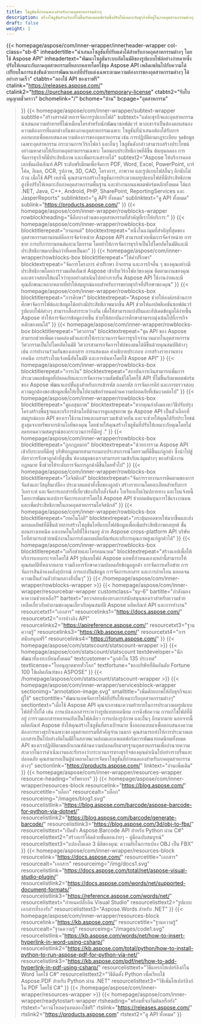 ```yaml
---
title: โซลูชันที่กำหนดเองสำหรับภาคอุตสาหกรรมต่างๆ
description: สร้างโซลูชันอัจฉริยะที่ไม่ขึ้นกับแพลตฟอร์มซึ่งปรับให้เหมาะกับธุรกิจที่อยู่ในภาคอุตสาหกรรมต่างๆ โดยใช้ผลิตภัณฑ์ API รูปแบบไฟล์ Aspose
draft: false
weight: 1
---
```

{{< homepage/aspose/com/inner-wrapper/innerheader-wrapper col-class="sb-6"
  inheadertitle="นำเสนอโซลูชันที่ปรับแต่งได้สำหรับภาคอุตสาหกรรมต่างๆ โดยใช้ Aspose API"
  inheadertext="พัฒนาโซลูชันระบบอัตโนมัติของรูปแบบไฟล์อย่างง่ายดายซึ่งปรับให้เหมาะกับภาคอุตสาหกรรมที่หลากหลายโดยใช้ชุด Aspose API เพลิดเพลินไปกับความได้เปรียบในการแข่งขันด้วยการพัฒนาแอปที่ปรับแต่งเฉพาะตามความต้องการของอุตสาหกรรมต่างๆ ได้อย่างรวดเร็ว"
  ctabtn="ลองใช้ API ของเราฟรี"
  ctalink="https://releases.aspose.com/"
  ctalink2="https://purchase.aspose.com/temporary-license"
  ctabtn2="รับใบอนุญาตชั่วคราว"
  bchomelink="/"
  bchome="บ้าน"
  bcpage="อุตสาหกรรม"
  >}}
  {{< homepage/aspose/com/inner-wrapper/subtext-wrapper
  subtitle="สร้างสรรค์ด้วยการจัดการรูปแบบไฟล์"
  subtext="แต่ละธุรกิจและอุตสาหกรรมนำเสนอความท้าทายที่ไม่เหมือนใครสำหรับนักพัฒนาซอฟต์แวร์ พวกเขาจำเป็นต้องตอบสนองความต้องการที่แตกต่างกันของภาคอุตสาหกรรมเฉพาะ โซลูชันที่นำเสนอต้องได้รับการออกแบบเพื่อตอบสนองความต้องการของอุตสาหกรรม เช่น การปฏิบัติตามกฎระเบียบ จุดข้อมูลเฉพาะอุตสาหกรรม กระบวนการเวิร์กโฟลว์ และอื่นๆ โซลูชันดังกล่าวสามารถสร้างประโยชน์อย่างมหาศาลให้กับภาคอุตสาหกรรมเฉพาะ โดยมอบประสิทธิภาพที่ดีขึ้น ต้นทุนลดลง การจัดการธุรกิจที่มีประสิทธิภาพ และเพิ่มกระแสรายได้"
  subtext2="Aspose ให้บริการคอลเลกชันผลิตภัณฑ์ API ระดับพรีเมียมเพื่อจัดการ PDF, Word, Excel, PowerPoint, บาร์โค้ด, อีเมล, OCR, รูปภาพ, 3D, CAD, โครงการ, ภาพวาด และรูปแบบไฟล์อื่นๆ อีกนับไม่ถ้วน เมื่อใช้ API เหล่านี้ คุณสามารถสร้างโซลูชันการประมวลผลรูปแบบไฟล์ที่มีประสิทธิภาพสูงซึ่งปรับให้เหมาะกับภาคอุตสาหกรรมพื้นฐาน และทำงานบนแพลตฟอร์มหลักทั้งหมด ได้แก่ .NET, Java, C++, Android, PHP, SharePoint, ReportingServices และ JasperReports"
  sublinktext="ดู API ทั้งหมด"
  sublinktext="ดู API ทั้งหมด"
  sublink="https://products.aspose.com/"
  >}}
  {{< homepage/aspose/com/inner-wrapper/rowblocks-wrapper
  rowblockheading="นี่คือบางส่วนของอุตสาหกรรมที่สำคัญที่เราให้บริการ:"
  >}}
  {{< homepage/aspose/com/inner-wrapper/rowblocks-box
  blocktitlerepeat="ยานยนต์"
  blocktextrepeat="หนึ่งในแง่มุมที่สำคัญที่สุดของอุตสาหกรรมยานยนต์คือการจัดจำหน่าย Aspose API สามารถช่วยเพิ่มการจัดจำหน่าย การขาย การบริการยานยนต์และนวัตกรรม โดยทำให้การจัดการธุรกิจเป็นไปโดยอัตโนมัติและมีประสิทธิภาพมากขึ้นกว่าที่เคยเป็นมา"
  >}}
  {{< homepage/aspose/com/inner-wrapper/rowblocks-box
  blocktitlerepeat="ให้คำปรึกษา"
  blocktextrepeat="จัดการโครงการ คำปรึกษา กิจกรรม และภารกิจอื่น ๆ ของคุณอย่างมีประสิทธิภาพโดยการรวมผลิตภัณฑ์ Aspose เข้ากับเวิร์กโฟลว์ของคุณ ติดตามงานของคุณและตรวจสอบให้แน่ใจว่าทุกอย่างดำเนินไปอย่างราบรื่น Aspose API ใช้งานง่ายและมีคุณลักษณะหลากหลายที่ทำให้สมบูรณ์แบบสำหรับการขยายธุรกิจที่ปรึกษาของคุณ"
  >}}
  {{< homepage/aspose/com/inner-wrapper/rowblocks-box
  blocktitlerepeat="การศึกษา"
  blocktextrepeat="Aspose ช่วยให้องค์กรด้านการศึกษาจัดการไฟล์และข้อมูลได้อย่างมีประสิทธิภาพมากขึ้น API ช่วยให้แอปพลิเคชันซอฟต์แวร์รูปแบบไฟล์ต่างๆ สามารถสื่อสารระหว่างกัน เพื่อให้สามารถแบ่งปันและอัปเดตข้อมูลได้ง่ายขึ้น Aspose ทำให้การจัดการข้อมูลง่ายขึ้น ช่วยให้สถาบันการศึกษาสามารถมุ่งเน้นไปที่ภารกิจหลักของตนได้"
  >}}
  {{< homepage/aspose/com/inner-wrapper/rowblocks-box
  blocktitlerepeat="วิศวกรรม"
  blocktextrepeat="ชุด API ของ Aspose สามารถช่วยเพิ่มความคล่องตัวและทำให้กระบวนการจัดการธุรกิจจำนวนมากในอุตสาหกรรมวิศวกรรมเป็นไปโดยอัตโนมัติ วิศวกรสามารถจัดการไฟล์ของตนได้ดีขึ้นด้วยคุณสมบัติต่างๆ เช่น การทำงานร่วมกันของเอกสาร การแสดงผล คำอธิบายประกอบ การสร้างรายงานทางเทคนิค การสร้างใบแจ้งหนี้อัตโนมัติ และการค้นหาโดยใช้ Aspose API"
  >}}
  {{< homepage/aspose/com/inner-wrapper/rowblocks-box
  blocktitlerepeat="การเงิน"
  blocktextrepeat="สถาบันการเงินสามารถเพิ่มการประมวลผลข้อมูลที่ปลอดภัยและการจัดการความสัมพันธ์ได้โดยใช้ API ที่ไม่ขึ้นกับแพลตฟอร์มของ Aspose พัฒนาแอปขั้นสูงสำหรับการเข้ารหัส ถอดรหัส การจัดการคีย์ และการตรวจสอบความถูกต้องของข้อมูลเพื่อให้เป็นไปตามข้อกำหนดด้านความปลอดภัยที่เข้มงวดต่อไป"
  >}}
  {{< homepage/aspose/com/inner-wrapper/rowblocks-box
  blocktitlerepeat="ดูแลสุขภาพ"
  blocktextrepeat="หากคุณกำลังมองหาวิธีปรับปรุงโครงสร้างพื้นฐานและบริการด้านไอทีด้านการดูแลสุขภาพ ชุด Aspose API เป็นตัวเลือกที่สมบูรณ์แบบ API ของเราใช้งานง่ายและผสานรวมเข้าด้วยกัน และจะช่วยให้คุณได้รับประโยชน์สูงสุดจากทรัพยากรด้านไอทีของคุณ โดยช่วยให้คุณสร้างโซลูชันที่ปรับให้เหมาะกับคุณโดยไม่ลดทอนความสมบูรณ์ของกระบวนการที่มีอยู่ ."
  >}}
  {{< homepage/aspose/com/inner-wrapper/rowblocks-box
  blocktitlerepeat="ถูกกฎหมาย"
  blocktextrepeat="ด้วยการรวม Aspose API เข้ากับระบบที่มีอยู่ บริษัทกฎหมายสามารถมอบประสบการณ์โดยรวมที่ดีขึ้นแก่ลูกค้า ซึ่งนำไปสู่อัตราการรักษาลูกค้าที่สูงขึ้น ห้องสมุดของเราสามารถรวมเข้ากับแง่มุมต่างๆ ของสำนักงานกฎหมาย ซึ่งช่วยให้ระดับการจัดการลูกค้าดีขึ้นโดยทั่วไป"
  >}}
  {{< homepage/aspose/com/inner-wrapper/rowblocks-box
  blocktitlerepeat="โลจิสติกส์"
  blocktextrepeat="จัดการรายงานการติดตามของการจัดส่งและวัสดุสิ้นเปลือง ประมวลผลคำสั่งซื้อของลูกค้า สร้างรายงานโดยละเอียดสำหรับการวิเคราะห์ และจัดการเอกสารที่เกี่ยวข้องกับใบสั่งจัดส่ง ใบเรียกเก็บเงินปลายทาง และใบแจ้งหนี้โดยการพัฒนาแอปการจัดการเอกสารโดยใช้ Aspose API ช่วยลดต้นทุนการใช้แรงงานคนและเพิ่มประสิทธิภาพในภาคอุตสาหกรรมโลจิสติกส์"
  >}}
  {{< homepage/aspose/com/inner-wrapper/rowblocks-box
  blocktitlerepeat="เทคโนโลยี"
  blocktextrepeat="กระตุ้นยอดขายให้มากขึ้นและส่งมอบผลลัพธ์ที่ดีขึ้นด้วยการสร้างโซลูชันไอทีแบบไฟล์ข้อมูลเพื่อเพิ่มประสิทธิภาพกลยุทธ์ ขั้นตอนทางเทคนิค และเทคโนโลยีที่ใช้งานอยู่ ด้วย Aspose cross-platform API บริษัทไอทีสามารถช่วยพนักงานในการส่งมอบผลิตภัณฑ์และบริการคุณภาพสูงแก่ลูกค้าได้"
  >}}
  {{< homepage/aspose/com/inner-wrapper/rowblocks-box
  blocktitlerepeat="เครือข่ายและโทรคมนาคม"
  blocktextrepeat="สร้างแอปเพื่อให้บริการแบบกระจายโดยใช้ API รูปแบบไฟล์ Aspose แอพที่กำหนดเองเหล่านี้สามารถให้คุณสมบัติที่หลากหลาย รวมถึงการรักษาความปลอดภัยข้อมูลลูกค้า การจัดการเครือข่าย การจัดการสินค้าคงคลังอุปกรณ์ การแบ่งปันข้อมูล การจัดการเอกสาร และการถ่ายโอน ตลอดจนความเป็นส่วนตัวท่ามกลางสิ่งอื่นๆ"
  >}}
  {{< /homepage/aspose/com/inner-wrapper/rowblocks-wrapper >}}
{{< homepage/aspose/com/inner-wrapper/resourcebar-wrapper customclass="sy-6"
bartitle="กำลังมองหาความช่วยเหลือ?"
bartext="ตรวจสอบช่องทางการสนับสนุนของเราสำหรับความช่วยเหลือเกี่ยวกับคำถามของคุณเกี่ยวกับคุณสมบัติ Aspose ผลิตภัณฑ์ API และการทำงาน"
resourcetxt1="เอกสาร"
resourcelinks1="https://docs.aspose.com/"
resourcetxt2="การอ้างอิง API"
resourcelinks2="https://apireference.aspose.com/"
resourcetxt3="ฐานความรู้"
resourcelinks3="https://kb.aspose.com/"
resourcetxt4="การสนับสนุนฟรี"
resourcelinks4="https://forum.aspose.com/"
>}}
{{< homepage/aspose/com/statscount/statscount-wrapper >}}
{{< homepage/aspose/com/statscount/statscount
textdeveloper="นักพัฒนาที่ลงทะเบียนทั้งหมด"
textcustomer="ลูกค้าใน 135 ประเทศ"
textlicense="ใบอนุญาตขายทั่วโลก"
textfortune="ของบริษัทที่ติดอันดับ Fortune 100 ใช้ผลิตภัณฑ์ของ ASPOSE"
>}}
{{< /homepage/aspose/com/statscount/statscount-wrapper >}}
{{< homepage/aspose/com/inner-wrapper/servicesblock-wrapper sectionimg="annotation-image.svg"
smalltitle="เพิ่มศักยภาพให้กับธุรกิจและผู้ใช้"
sectiontitle="พัฒนาแอพจัดการไฟล์ที่ปรับให้เหมาะกับอุตสาหกรรมต่างๆ"
sectiontext="เมื่อใช้ Aspose API คุณจะเอาชนะความท้าทายในการประมวลผลรูปแบบไฟล์ทั่วไปได้ เช่น การแปลงเอกสารระหว่างรูปแบบยอดนิยม การดึงข้อความ การแก้ไขไฟล์ที่มีอยู่ การรวมเอกสารหลายฉบับเป็นไฟล์เดียว การแปลงรูปภาพ และอื่นๆ อีกมากมาย นอกจากนี้ ผลิตภัณฑ์ Aspose ยังให้คุณสร้างโซลูชันที่ตรงเป้าหมาย ซึ่งออกแบบมาเพื่อตอบสนองความต้องการทางธุรกิจเฉพาะของอุตสาหกรรมที่สำคัญจำนวนมาก คุณสามารถทำให้การประมวลผลเอกสารเป็นไปอย่างอัตโนมัติในสภาพแวดล้อมและแพลตฟอร์มการพัฒนายอดนิยมทั้งหมด API ของเราปฏิบัติตามหลักเกณฑ์ด้านความปลอดภัยมาตรฐานอุตสาหกรรมเพื่ออำนวยความสะดวกในการดำเนินงานและรับรองว่ากระบวนการทางธุรกิจของคุณดำเนินไปอย่างราบรื่นและปลอดภัย คุณสามารถเป็นผู้นำตลาดในการจัดหาโซลูชันที่กำหนดเองสำหรับภาคอุตสาหกรรมต่างๆ"
sectionlink="https://products.aspose.com/"
linktext="อ่านเพิ่มเติม"
>}}
{{< homepage/aspose/com/inner-wrapper/resources-wrapper
resource-heading="ทรัพยากร"
>}}
{{< homepage/aspose/com/inner-wrapper/resources-block
resourcelink="https://blog.aspose.com/"
resourcetitle="บล็อก"
resourcealt="บล็อก"
resourceimg="/images/blog1.svg" resourcelistlink="https://blog.aspose.com/barcode/aspose-barcode-for-python-via-dotnet/" resourcelistlink2="https://blog.aspose.com/barcode/generate-barcode/" resourcelistlink3="https://blog.aspose.com/3d/obj-to-fbx/"
resourcelisttext="เปิดตัว Aspose.Barcode API สำหรับ Python ผ่าน C#"
resourcelisttext2="สร้างบาร์โค้ดด้วยขั้นตอนง่ายๆ - คู่มือฉบับสมบูรณ์"
resourcelisttext3="แปลงโมเดล 3 มิติของคุณ: ความลับในการแปลง OBJ เป็น FBX"
>}}
{{< homepage/aspose/com/inner-wrapper/resources-block resourcelink="https://docs.aspose.com/"
resourcetitle="เอกสาร"
resourcealt="เอกสาร"
resourceimg="/img/docs1.svg" resourcelistlink="https://docs.aspose.com/total/net/aspose-visual-studio-plugin/" resourcelistlink2="https://docs.aspose.com/words/net/supported-document-formats/" resourcelistlink3="https://reference.aspose.com/words/net/"
resourcelisttext="กำหนดปลั๊กอิน Visual Studio"
resourcelisttext2="รูปแบบเอกสารที่รองรับ"
resourcelisttext3="Aspose.Words สำหรับ .NET"
>}}
{{< homepage/aspose/com/inner-wrapper/resources-block
resourcelink="https://kb.aspose.com/"
resourcetitle="ฐานความรู้"
resourcealt="ฐานความรู้"
resourceimg="/images/code1.svg" resourcelistlink="https://kb.aspose.com/words/net/how-to-insert-hyperlink-in-word-using-csharp/" resourcelistlink2="https://kb.aspose.com/total/python/how-to-install-python-to-run-aspose-pdf-for-python-via-net/" resourcelistlink3="https://kb.aspose.com/pdf/net/how-to-add-hyperlink-in-pdf-using-csharp/"
resourcelisttext="วิธีแทรกไฮเปอร์ลิงก์ใน Word โดยใช้ C#"
resourcelisttext2="วิธีติดตั้ง Python เพื่อเรียกใช้ Aspose.PDF สำหรับ Python ผ่าน .NET"
resourcelisttext3="วิธีเพิ่มไฮเปอร์ลิงก์ใน PDF โดยใช้ C#"
>}}
{{< /homepage/aspose/com/inner-wrapper/resources-wrapper >}}
{{< homepage/aspose/com/inner-wrapper/readytostart-wrapper
rtsheading="พร้อมที่จะเริ่มต้นหรือยัง"
rtstext="ดาวน์โหลดรุ่นทดลองใช้ฟรี"
rtslink="https://releases.aspose.com/" rtslink2="https://products.aspose.com"
rtstext2="ดู API ทั้งหมด"
>}}
